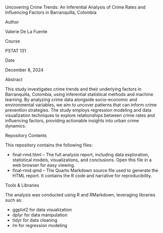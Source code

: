 Uncovering Crime Trends: An Inferential Analysis of Crime Rates and Influencing Factors in Barranquilla, Colombia

Author

Valerie De La Fuente

Course

PSTAT 131

Date

December 8, 2024

Abstract

This study investigates crime trends and their underlying factors in Barranquilla, Colombia, using inferential statistical methods and machine learning. By analyzing crime data alongside socio-economic and environmental variables, we aim to uncover patterns that can inform crime prevention strategies. The study employs regression modeling and data visualization techniques to explore relationships between crime rates and influencing factors, providing actionable insights into urban crime dynamics.

Repository Contents

This repository contains the following files:

- final-rmd.html – The full analysis report, including data exploration, statistical models, visualizations, and conclusions. Open this file in a web browser for easy viewing.
- final-rmd.qmd – The Quarto Markdown source file used to generate the HTML report. It contains the R code and narrative for reproducibility.

Tools & Libraries

The analysis was conducted using R and RMarkdown, leveraging libraries such as:

- ggplot2 for data visualization
- dplyr for data manipulation
- tidyr for data cleaning
- lm for regression modeling
